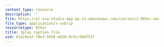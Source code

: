 ```yaml
---
content_type: resource
description: ''
file: https://ol-ocw-studio-app-qa.s3.amazonaws.com/courses/2-003sc-engineering-dynamics-fall-2011/61dc9eaf70e35039a6209c5cc5b6f537_cecD1w3-SD0.vtt
file_type: application/x-subrip
resourcetype: Other
title: 3play caption file
uid: 61dc9eaf-70e3-5039-a620-9c5cc5b6f537
---
```

